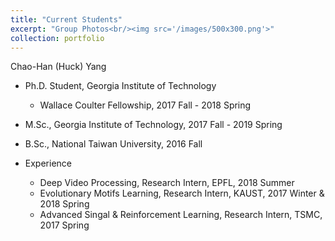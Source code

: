 ```yaml
---
title: "Current Students"
excerpt: "Group Photos<br/><img src='/images/500x300.png'>"
collection: portfolio
---
```


Chao-Han (Huck) Yang

* Ph.D. Student, Georgia Institute of Technology
  * Wallace Coulter Fellowship, 2017 Fall - 2018 Spring 
* M.Sc., Georgia Institute of Technology, 2017 Fall - 2019 Spring

* B.Sc., National Taiwan University, 2016 Fall

* Experience
  * Deep Video Processing, Research Intern, EPFL, 2018 Summer
  * Evolutionary Motifs Learning, Research Intern, KAUST, 2017 Winter & 2018 Spring
  * Advanced Singal & Reinforcement Learning, Research Intern, TSMC, 2017 Spring

